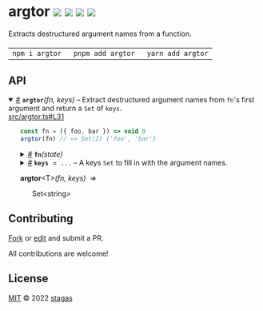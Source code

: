 <h1>
argtor <a href="https://npmjs.org/package/argtor"><img src="https://img.shields.io/badge/npm-v1.0.1-F00.svg?colorA=000"/></a> <a href="src"><img src="https://img.shields.io/badge/loc-22-FFF.svg?colorA=000"/></a> <a href="https://cdn.jsdelivr.net/npm/argtor@1.0.1/dist/argtor.min.js"><img src="https://img.shields.io/badge/brotli-265b-333.svg?colorA=000"/></a> <a href="LICENSE"><img src="https://img.shields.io/badge/license-MIT-F0B.svg?colorA=000"/></a>
</h1>

<p></p>

Extracts destructured argument names from a function.

<h4>
<table><tr><td title="Triple click to select and copy paste">
<code>npm i argtor </code>
</td><td title="Triple click to select and copy paste">
<code>pnpm add argtor </code>
</td><td title="Triple click to select and copy paste">
<code>yarn add argtor</code>
</td></tr></table>
</h4>

## API

<p>  <details id="argtor$1" title="Function" open><summary><span><a href="#argtor$1">#</a></span>  <code><strong>argtor</strong></code><em>(fn, keys)</em>     &ndash; Extract destructured argument names from <code>fn</code>'s first argument and return a <code>Set</code> of <code>keys</code>.</summary>  <a href="src/argtor.ts#L31">src/argtor.ts#L31</a>  <ul><p></p>    <p>

```ts
const fn = ({ foo, bar }) => void 0
argtor(fn) // => Set(2) {'foo', 'bar'}
```

<details id="fn$4" title="Function" ><summary><span><a href="#fn$4">#</a></span>  <code><strong>fn</strong></code><em>(state)</em>    </summary>    <ul><p></p>    <p>    <details id="state$7" title="Parameter" ><summary><span><a href="#state$7">#</a></span>  <code><strong>state</strong></code>    </summary>    <ul><p><a href="#T$3">T</a></p>        </ul></details>  <p><strong>fn</strong><em>(state)</em>  &nbsp;=&gt;  <ul>any</ul></p></p>    </ul></details><details id="keys$8" title="Parameter" ><summary><span><a href="#keys$8">#</a></span>  <code><strong>keys</strong></code>  <span><span>&nbsp;=&nbsp;</span>  <code>...</code></span>   &ndash; A keys <code>Set</code> to fill in with the argument names.</summary>    <ul><p><span>Set</span>&lt;string&gt;</p>        </ul></details>  <p><strong>argtor</strong>&lt;<span>T</span>&gt;<em>(fn, keys)</em>  &nbsp;=&gt;  <ul><span>Set</span>&lt;string&gt;</ul></p></p>    </ul></details></p>

## Contributing

[Fork](https://github.com/stagas/argtor/fork) or [edit](https://github.dev/stagas/argtor) and submit a PR.

All contributions are welcome!

## License

<a href="LICENSE">MIT</a> &copy; 2022 [stagas](https://github.com/stagas)
